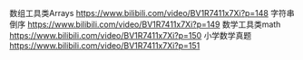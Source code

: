数组工具类Arrays
https://www.bilibili.com/video/BV1R7411x7Xi?p=148
字符串倒序
https://www.bilibili.com/video/BV1R7411x7Xi?p=149
数学工具类math
https://www.bilibili.com/video/BV1R7411x7Xi?p=150
小学数学真题
https://www.bilibili.com/video/BV1R7411x7Xi?p=151
